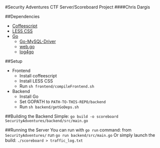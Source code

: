 #Security Adventures CTF Server/Scoreboard Project
####Chris Dargis

##Dependencies
+ [Coffeescript](http://coffeescript.org/)
+ [LESS CSS](http://lesscss.org/)
+ [Go](http://golang.org/)
  * [Go-MySQL-Driver](http://godoc.org/github.com/go-sql-driver/mysql)
  * [web.go](http://webgo.io/)
  * [log4go](http://code.google.com/p/log4go)

##Setup
+ Frontend
  * Install coffeescript
  * Install LESS CSS
  * Run `sh frontend/compileFrontend.sh`
+ Backend
  * Install Go
  * Set GOPATH to `PATH-TO-THIS-REPO/backend`
  * Run `sh backend/getGoDeps.sh`

##Building the Backend
Simple: `go build -o scoreboard SecurityAdventures/backend/src/main.go`

##Running the Server
You can run with `go run` command: from `SecurityAdventures/` run `go run backend/src/main.go`
Or simply launch the build: `./scoreboard > traffic_log.txt`